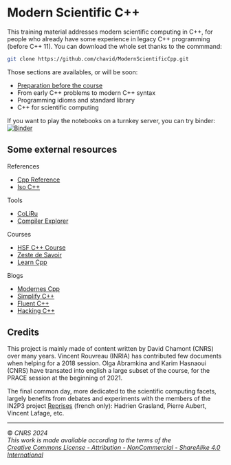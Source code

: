
# Modern Scientific C++

This training material addresses modern scientific computing in C++, for people who already have some experience in legacy C++ programming (before C++ 11). You can download the whole set thanks to the commmand:

```sh
git clone https://github.com/chavid/ModernScientificCpp.git
```

Those sections are availables, or will be soon:
- [Preparation before the course](0-Preparation/README.md)
- From early C++ problems to modern C++ syntax
- Programming idioms and standard library
- C++ for scientific computing

If you want to play the notebooks on a turnkey server, you can try binder: [![Binder](https://mybinder.org/badge_logo.svg)](https://mybinder.org/v2/gh/chavid/ModernScientificCpp.git/HEAD)


## Some external resources

References
- [Cpp Reference](cppreference.com/)
- [Iso C++](https://isocpp.org/)

Tools
- [CoLiRu](http://coliru.stacked-crooked.com/)
- [Compiler Explorer](https://godbolt.org/)

Courses
- [HSF C++ Course](https://github.com/hsf-training/cpluspluscourse)
- [Zeste de Savoir](https://zestedesavoir.com/tutoriels/822/la-programmation-en-c-moderne/)
- [Learn Cpp](https://www.learncpp.com/)

Blogs
- [Modernes Cpp](http://modernescpp.com/)
- [Simplify C++](https://arne-mertz.de)
- [Fluent C++](https://www.fluentcpp.com/)
- [Hacking C++](https://hackingcpp.com/)

## Credits

This project is mainly made of content written by David Chamont (CNRS) over many years. Vincent Rouvreau (INRIA) has contributed few documents when helping for a 2018 session. Olga Abramkina and Karim Hasnaoui (CNRS) have transated into english a large subset of the course, for the PRACE session at the beginning of 2021.

The final common day, more dedicated to the scientific computing facets, largely benefits from debates and experiments with the members of the IN2P3 project [Reprises](https://reprises.in2p3.fr/) (french only): Hadrien Grasland, Pierre Aubert, Vincent Lafage, etc.

---
© *CNRS 2024*  
*This work is made available according to the terms of the*  
[*Creative Commons License - Attribution - NonCommercial - ShareAlike 4.0 International*](http://creativecommons.org/licenses/by-nc-sa/4.0/)
